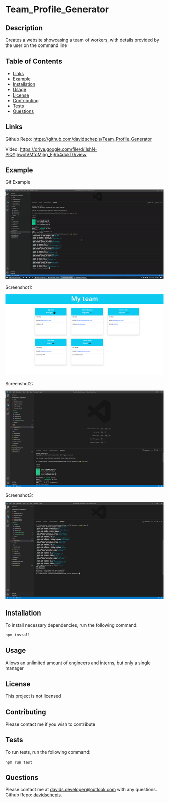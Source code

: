 # Team_Profile_Generator


## Description
Creates a website showcasing a team of workers, with details provided by the user on the command line

## Table of Contents

- [Links](#links)
- [Example](#example)
- [Installation](#installation)
- [Usage](#usage)
- [License](#license)
- [Contributing](#contributing)
- [Tests](#tests)
- [Questions](#questions)

 ## Links
Github Repo: https://github.com/davidschepis/Team_Profile_Generator

Video: https://drive.google.com/file/d/1shN-PlQYjhwolVMfpMjhg_FjRb4dukT0/view

 ## Example

Gif Example

![Screenshot](./assets/images/example.gif)

Screenshot1:

![Screenshot](./assets/images/screenshot1.png)

Screenshot2:

![Screenshot](./assets/images/screenshot2.png)

Screenshot3:

![Screenshot](./assets/images/screenshot3.png)

 ## Installation
To install necessary dependencies, run the following command:

```
npm install
```

 ## Usage
Allows an unlimited amount of engineers and interns, but only a single manager

 ## License
This project is not licensed

 ## Contributing
Please contact me if you wish to contribute

 ## Tests
To run tests, run the following command:

```
npm run test
```

 ## Questions
Please contact me at [davids.developer@outlook.com](mailto:davids.developer@outlook.com) with any questions.
Github Repo: [davidschepis](https://github.com/davidschepis).
